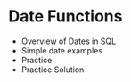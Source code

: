 # Date Functions

-   Overview of Dates in SQL
-   Simple date examples
-   Practice
-   Practice Solution
